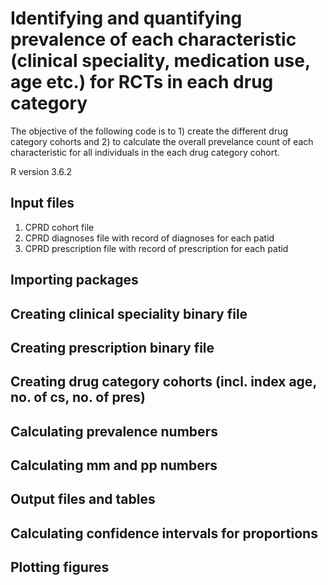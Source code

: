 # Identifying and quantifying prevalence of each characteristic (clinical speciality, medication use, age etc.) for RCTs in each drug category

The objective of the following code is to 1) create the different drug category cohorts and 2) to calculate the overall prevelance count of each characteristic for all individuals in the each drug category cohort.

R version 3.6.2

## Input files
 1) CPRD cohort file
 2) CPRD diagnoses file with record of diagnoses for each patid
 3) CPRD prescription file with record of prescription for each patid 

 ## Importing packages 

 ## Creating clinical speciality binary file 

 ## Creating prescription binary file 

 ## Creating drug category cohorts (incl. index age, no. of cs, no. of pres)

 ## Calculating prevalence numbers 

 ## Calculating mm and pp numbers 

 ## Output files and tables 

 ## Calculating confidence intervals for proportions 

 ## Plotting figures 

